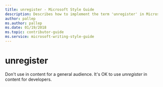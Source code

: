 ```yaml
---
title: unregister - Microsoft Style Guide
description: Describes how to implement the term 'unregister' in Microsoft content and outlines when to use the term for general audiences and developers.
author: pallep
ms.author: pallep
ms.date: 01/19/2018
ms.topic: contributor-guide
ms.service: microsoft-writing-style-guide
---
```


# unregister

Don't use in content for a general audience. It's OK to use *unregister* in content for developers. 
